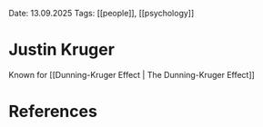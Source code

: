 Date: 13.09.2025
Tags: [[people]], [[psychology]]

# Justin Kruger

Known for [[Dunning-Kruger Effect | The Dunning-Kruger Effect]]

# References